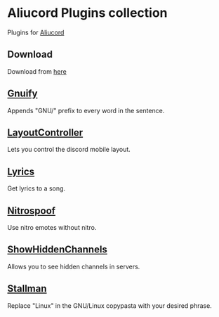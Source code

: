 # Aliucord Plugins collection
Plugins for [Aliucord](https://github.com/Aliucord)

## Download
Download from [here](https://github.com/X1nto/AliucordPlugins/tree/builds)

## [Gnuify](/plugins/Gnuify)
Appends "GNU/" prefix to every word in the sentence.

## [LayoutController](/plugins/LayoutController)
Lets you control the discord mobile layout.

## [Lyrics](/plugins/Lyrics)
Get lyrics to a song.

## [Nitrospoof](/plugins/NitroSpoof)
Use nitro emotes without nitro.

## [ShowHiddenChannels](/plugins/ShowHiddenChannels)
Allows you to see hidden channels in servers.

## [Stallman](/plugins/Stallman)
Replace "Linux" in the GNU/Linux copypasta with your desired phrase.
